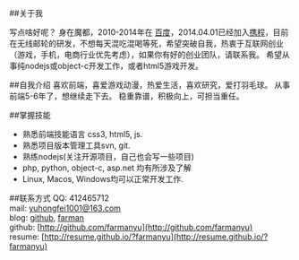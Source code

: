 ##关于我

写点啥好呢？
身在魔都，2010-2014年在 [百度](http://www.baidu.com)，2014.04.01已经加入[携程](http://www.ctrip.com/)，目前在无线邮轮的研发，不想每天混吃混喝等死，希望突破自我，热衷于互联网创业（游戏，手机，电商行业优先考虑），如果你有好的创业团队，请联系我。
希望从事纯nodejs或object-c开发工作，或者html5游戏开发。

##自我介绍
喜欢前端，喜爱游戏动漫，热爱生活，喜欢研究，爱打羽毛球。
从事前端5-6年了，想继续走下去。
稳重靠谱，积极向上，可担当重任。

##掌握技能
* 熟悉前端技能语言 css3, html5, js.
* 熟悉项目版本管理工具svn, git.
* 熟练nodejs(关注开源项目，自己也会写一些项目)
* php, python, object-c, asp.net 均有所涉及了解
* Linux, Macos, Windows均可以正常开发工作.

##联系方式
QQ: 412465712  
mail: [yuhongfei1001@163.com](mailto:yuhongfei1001@163.com)  
blog: [github](http://farmanyu.github.io/), [farman](http://farman.sinaapp.com)  
github: [http://github.com/farmanyu](http://github.com/farmanyu)  
resume: [http://resume.github.io/?farmanyu](http://resume.github.io/?farmanyu)
